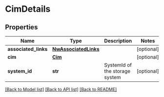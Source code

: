 # CimDetails

## Properties
Name | Type | Description | Notes
------------ | ------------- | ------------- | -------------
**associated_links** | [**NwAssociatedLinks**](NwAssociatedLinks.md) |  | [optional] 
**cim** | [**Cim**](Cim.md) |  | [optional] 
**system_id** | **str** | SystemId of the storage system | [optional] 

[[Back to Model list]](../README.md#documentation-for-models) [[Back to API list]](../README.md#documentation-for-api-endpoints) [[Back to README]](../README.md)


